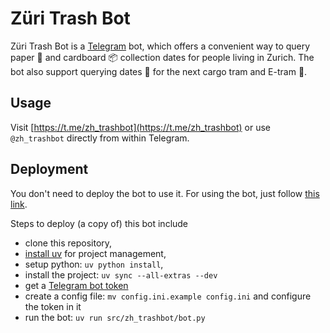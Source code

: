 # Züri Trash Bot

Züri Trash Bot is a [Telegram](https://telegram.org) bot, which offers a convenient way to query paper :newspaper: and cardboard :package: collection dates for people living in Zurich. The bot also support querying dates :calendar: for the next cargo tram and E-tram :train:.

## Usage

Visit [https://t.me/zh_trashbot](https://t.me/zh_trashbot) or use `@zh_trashbot` directly from within Telegram.

## Deployment

You don't need to deploy the bot to use it. For using the bot, just follow [this link](https://t.me/zh_trashbot).

Steps to deploy (a copy of) this bot include

- clone this repository,
- [install uv](https://docs.astral.sh/uv/getting-started/installation/) for project management,
- setup python: `uv python install`,
- install the project: `uv sync --all-extras --dev`
- get a [Telegram bot token](https://core.telegram.org/bots#creating-a-new-bot)
- create a config file: `mv config.ini.example config.ini` and configure the token in it
- run the bot: `uv run src/zh_trashbot/bot.py`
